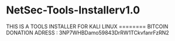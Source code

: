 # NetSec-Tools-Installerv1.0
THIS IS A TOOLS INSTALLER FOR KALI LINUX ======== BITCOIN DONATION ADRESS : 3NP7WHBDamo59843DrRW1TCkvfanrFzRN2
